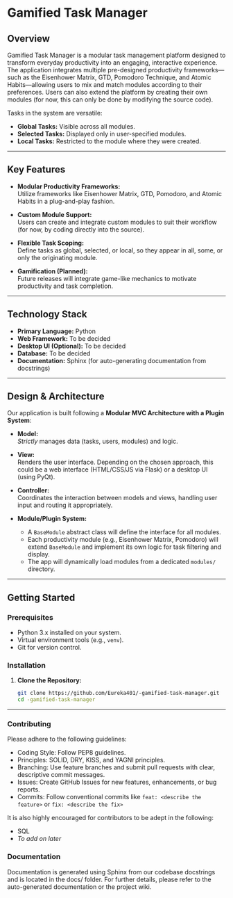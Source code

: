 # Gamified Task Manager

## Overview

Gamified Task Manager is a modular task management platform designed to transform everyday productivity into an engaging, interactive experience. The application integrates multiple pre-designed productivity frameworks—such as the Eisenhower Matrix, GTD, Pomodoro Technique, and Atomic Habits—allowing users to mix and match modules according to their preferences. Users can also extend the platform by creating their own modules (for now, this can only be done by modifying the source code).

Tasks in the system are versatile:
- **Global Tasks:** Visible across all modules.
- **Selected Tasks:** Displayed only in user-specified modules.
- **Local Tasks:** Restricted to the module where they were created.

---

## Key Features

- **Modular Productivity Frameworks:**  
  Utilize frameworks like Eisenhower Matrix, GTD, Pomodoro, and Atomic Habits in a plug-and-play fashion.

- **Custom Module Support:**  
  Users can create and integrate custom modules to suit their workflow (for now, by coding directly into the source).

- **Flexible Task Scoping:**  
  Define tasks as global, selected, or local, so they appear in all, some, or only the originating module.

- **Gamification (Planned):**  
  Future releases will integrate game-like mechanics to motivate productivity and task completion.

---

## Technology Stack

- **Primary Language:** Python
- **Web Framework:** To be decided
- **Desktop UI (Optional):** To be decided
- **Database:** To be decided
- **Documentation:** Sphinx (for auto-generating documentation from docstrings)

---

## Design & Architecture

Our application is built following a **Modular MVC Architecture with a Plugin System**:

- **Model:**  
  *Strictly* manages data (tasks, users, modules) and logic.

- **View:**  
  Renders the user interface. Depending on the chosen approach, this could be a web interface (HTML/CSS/JS via Flask) or a desktop UI (using PyQt).

- **Controller:**  
  Coordinates the interaction between models and views, handling user input and routing it appropriately.

- **Module/Plugin System:**  
  - A `BaseModule` abstract class will define the interface for all modules.
  - Each productivity module (e.g., Eisenhower Matrix, Pomodoro) will extend `BaseModule` and implement its own logic for task filtering and display.
  - The app will dynamically load modules from a dedicated `modules/` directory.

---

## Getting Started

### Prerequisites

- Python 3.x installed on your system.
- Virtual environment tools (e.g., `venv`).
- Git for version control.

### Installation

1. **Clone the Repository:**

   ```bash
   git clone https://github.com/Eureka401/-gamified-task-manager.git
   cd -gamified-task-manager

---

### Contributing
Please adhere to the following guidelines:

- Coding Style: Follow PEP8 guidelines.
- Principles: SOLID, DRY, KISS, and YAGNI principles.
- Branching: Use feature branches and submit pull requests with clear, descriptive commit messages.
- Issues: Create GitHub Issues for new features, enhancements, or bug reports.
- Commits: Follow conventional commits like `feat: <describe the feature>` or `fix: <describe the fix>`

It is also highly encouraged for contributors to be adept in the following:
- SQL
- *To add on later*

### Documentation
Documentation is generated using Sphinx from our codebase docstrings and is located in the docs/ folder. For further details, please refer to the auto-generated documentation or the project wiki.


